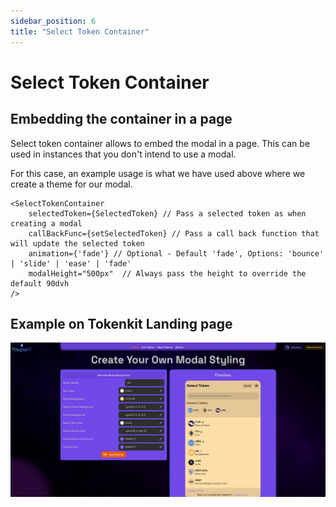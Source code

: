 ```yaml
---
sidebar_position: 6
title: "Select Token Container"
---
```


# Select Token Container

## Embedding the container in a page

Select token container allows to embed the modal in a page. This can be used in instances that you don't intend to use a modal.

For this case, an example usage is what we have used above where we create a theme for our modal.

```tsx
<SelectTokenContainer
    selectedToken={SelectedToken} // Pass a selected token as when creating a modal
    callBackFunc={setSelectedToken} // Pass a call back function that will update the selected token
    animation={'fade'} // Optional - Default 'fade', Options: 'bounce' | 'slide' | 'ease' | 'fade'
    modalHeight="500px"  // Always pass the height to override the default 90dvh
/>
```

## Example on Tokenkit Landing page

![Tokenkit Container](./assets/modalscontainer.png)













